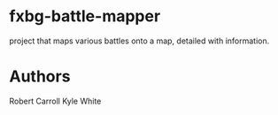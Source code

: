 # fxbg-battle-mapper
project that maps various battles onto a map, detailed with information.

# Authors
Robert Carroll
Kyle White